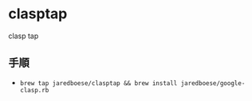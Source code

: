 # clasptap
clasp tap

## 手順

- `brew tap jaredboese/clasptap && brew install jaredboese/google-clasp.rb`
